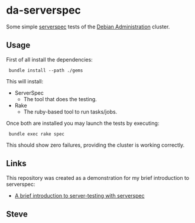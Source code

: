 
da-serverspec
=============

Some simple [serverspec](http://serverspec.org/) tests of the [Debian Administration](http://debian-administration.org/) cluster.


Usage
-----

First of all install the dependencies:

     bundle install --path ./gems

This will install:

* ServerSpec
     * The tool that does the testing.
* Rake
     * The ruby-based tool to run tasks/jobs.

Once both are installed you may launch the tests by executing:

     bundle exec rake spec

This should show zero failures, providing the cluster is working correctly.


Links
-----

This repository was created as a demonstration for my brief introduction to
serverspec:

* [A brief introduction to server-testing with serverspec](http://debian-administration.org/article/703/A_brief_introduction_to_server-testing_with_serverspec)



Steve
--

